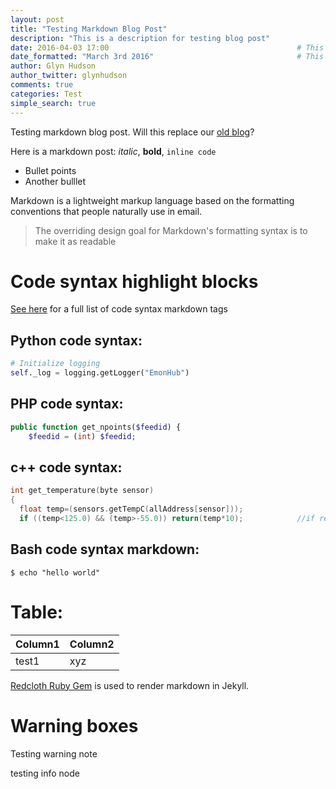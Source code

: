 ```yaml
---
layout: post
title: "Testing Markdown Blog Post"
description: "This is a description for testing blog post"
date: 2016-04-03 17:00                                          # This is the indexed published time and date
date_formatted: "March 3rd 2016"                                # This is the public facing date on the post
author: Glyn Hudson
author_twitter: glynhudson
comments: true
categories: Test
simple_search: true
---
```


Testing markdown blog post. Will this replace our [old blog](http://openenergymonitor.blogspot.com)?

Here is a markdown post: *italic*, **bold**, `inline code`

 - Bullet points
 - Another bulllet
 
Markdown is a lightweight markup language based on the formatting conventions that people naturally use in email.

> The overriding design goal for Markdown's
> formatting syntax is to make it as readable

# Code syntax highlight blocks

[See here](http://coapp.org/reference/garrett-flavored-markdown.html#code) for a full list of code syntax markdown tags

## Python code syntax:

```python
# Initialize logging
self._log = logging.getLogger("EmonHub")

```
## PHP code syntax:

```php
public function get_npoints($feedid) {
    $feedid = (int) $feedid;

```

<!--more-->

## c++ code syntax:

```cpp
int get_temperature(byte sensor)
{
  float temp=(sensors.getTempC(allAddress[sensor]));
  if ((temp<125.0) && (temp>-55.0)) return(temp*10);            //if reading is within range for the sensor convert
```

## Bash code syntax markdown:

```console
$ echo "hello world"
```
# Table:

| Column1      | Column2            |
| :----------- |:-------------------|
| test1        | xyz                |



[Redcloth Ruby Gem](https://github.com/vmg/redcarpet) is used to render markdown in Jekyll.

# Warning boxes

<p class='note warning'>
Testing warning note
</p>

<p class='note'>
testing info node
</p>

